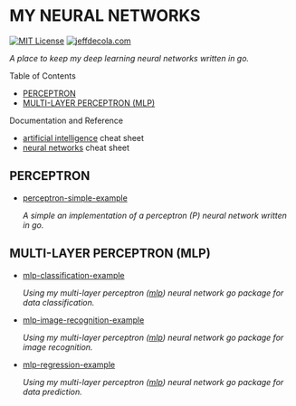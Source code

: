 # MY NEURAL NETWORKS

[![MIT License](https://img.shields.io/:license-mit-blue.svg)](https://jeffdecola.mit-license.org)
[![jeffdecola.com](https://img.shields.io/badge/website-jeffdecola.com-blue)](https://jeffdecola.com)

_A place to keep my deep learning neural networks written in go._

Table of Contents

* [PERCEPTRON](https://github.com/JeffDeCola/my-neural-networks#perceptron)
* [MULTI-LAYER PERCEPTRON (MLP)](https://github.com/JeffDeCola/my-neural-networks#multi-layer-perceptron-mlp)

Documentation and Reference

* [artificial intelligence](https://github.com/JeffDeCola/my-cheat-sheets/tree/master/software/development/software-architectures/artificial-intelligence/artificial-intelligence-cheat-sheet)
  cheat sheet
* [neural networks](https://github.com/JeffDeCola/my-cheat-sheets/blob/master/software/development/software-architectures/artificial-intelligence/artificial-intelligence-cheat-sheet/neural-networks.md)
  cheat sheet

## PERCEPTRON

* [perceptron-simple-example](https://github.com/JeffDeCola/my-neural-networks/tree/main/perceptron-simple-example)

  _A simple an implementation of a perceptron (P) neural network
  written in go._

## MULTI-LAYER PERCEPTRON (MLP)

* [mlp-classification-example](https://github.com/JeffDeCola/my-neural-networks/tree/main/mlp-classification-example)

  _Using my multi-layer perceptron
  ([mlp](https://github.com/JeffDeCola/my-go-packages/tree/master/mlp))
  neural network go package for data classification._

* [mlp-image-recognition-example](https://github.com/JeffDeCola/my-neural-networks/tree/main/mlp-regression-example)

  _Using my multi-layer perceptron
  ([mlp](https://github.com/JeffDeCola/my-go-packages/tree/master/mlp))
  neural network go package for
  image recognition._

* [mlp-regression-example](https://github.com/JeffDeCola/my-neural-networks/tree/main/mlp-image-recognition-example)

  _Using my multi-layer perceptron
  ([mlp](https://github.com/JeffDeCola/my-go-packages/tree/master/mlp))
  neural network go package for
  data prediction._